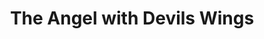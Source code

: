 ---
pid: llp529
title: The Angel with Devils Wings
location_transcription: 
coordinates: "[-75.1656784, 39.9556166]"
zipcode: NJ08054
gen_neighborhood: 
neighborhood: 
outside_phl: Mt Laurel Township NJ
age: '17'
age_range: 13-19
instagram: 
image_file_name: llp_529.jpg
proposal_transcription: She is a normal girl who has pasted away but instead of feather
  angle wings she has bad/devil wings.  But God still accepts her because he loves
  her!
topic: Family,Religion,Love
topic_summary: 0, 0, 0
type: Mural,Sculpture Statue
keywords_other: 
credit: Baker
image_labels: Baker
twitter: 
facebook: 
permalink: "/monuments/llp529/"
layout: item-page
---